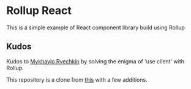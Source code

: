 # Rollup React

This is a simple example of React component library build using Rollup

## Kudos

Kudos to [Mykhaylo Ryechkin](https://github.com/mryechkin) by solving the enigma of 'use client' with Rollup.

This repository is a clone from [this](https://github.com/mryechkin/rollup-library-starter) with a few additions.
